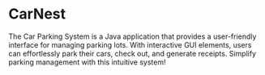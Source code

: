 # CarNest
The Car Parking System is a Java application that provides a user-friendly interface for managing parking lots. With interactive GUI elements, users can effortlessly park their cars, check out, and generate receipts. Simplify parking management with this intuitive system!
